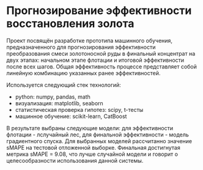 # Прогнозирование эффективности восстановления золота 

Проект посвящён разработке прототипа машинного обучения, предназначенного для прогнозирования эффективности преобразования смеси золотоносной руды в финальный концентрат на двух этапах: начальном этапе флотации и итоговой эффективности после всех шагов. Общая эффективность процессе представляет собой линейную комбинацию указанных ранее эффективностей.

Используется следующий стек технологий:
- python: numpy, pandas, math
- визуализация: matplotlib, seaborn
- статистическая проверка гипотез: scipy, t-тесты
- машинное обучение: scikit-learn, CatBoost

В результате выбраны следующие модели: для эффективности флотации - лслучайный лес, для финальной эффективности - модель градиентного спуска. Для выбранных моделей рассчитанно значение sMAPE на тестовой отложенной выборке. Финальная достигнутая метрика sMAPE = 9.08, что лучше случайной модели и говорит о целесообразности использования данной системы.
